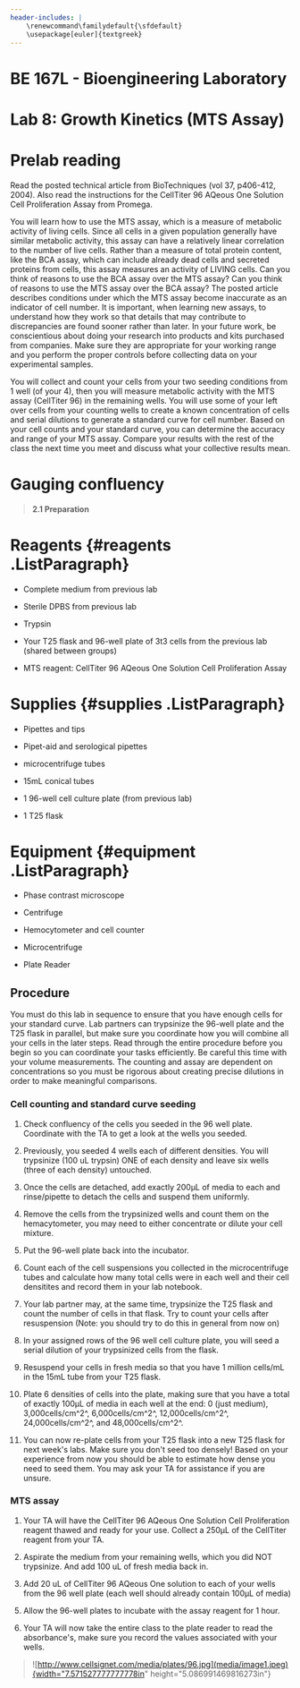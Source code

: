 ```yaml
---
header-includes: |
    \renewcommand\familydefault{\sfdefault}
    \usepackage[euler]{textgreek}
---
```


# BE 167L - Bioengineering Laboratory

# Lab 8: Growth Kinetics (MTS Assay)

Prelab reading 
===============

Read the posted technical article from BioTechniques (vol 37, p406-412,
2004). Also read the instructions for the CellTiter 96 AQeous One
Solution Cell Proliferation Assay from Promega.

You will learn how to use the MTS assay, which is a measure of metabolic
activity of living cells. Since all cells in a given population
generally have similar metabolic activity, this assay can have a
relatively linear correlation to the number of live cells. Rather than a
measure of total protein content, like the BCA assay, which can include
already dead cells and secreted proteins from cells, this assay measures
an activity of LIVING cells. Can you think of reasons to use the BCA
assay over the MTS assay? Can you think of reasons to use the MTS assay
over the BCA assay? The posted article describes conditions under which
the MTS assay become inaccurate as an indicator of cell number. It is
important, when learning new assays, to understand how they work so that
details that may contribute to discrepancies are found sooner rather
than later. In your future work, be conscientious about doing your
research into products and kits purchased from companies. Make sure they
are appropriate for your working range and you perform the proper
controls before collecting data on your experimental samples.

You will collect and count your cells from your two seeding conditions
from 1 well (of your 4), then you will measure metabolic activity with
the MTS assay (CellTiter 96) in the remaining wells. You will use some
of your left over cells from your counting wells to create a known
concentration of cells and serial dilutions to generate a standard curve
for cell number. Based on your cell counts and your standard curve, you
can determine the accuracy and range of your MTS assay. Compare your
results with the rest of the class the next time you meet and discuss
what your collective results mean.

Gauging confluency 
===================

> **2.1 Preparation**

Reagents  {#reagents .ListParagraph}
=========

-   Complete medium from previous lab

-   Sterile DPBS from previous lab

-   Trypsin

-   Your T25 flask and 96-well plate of 3t3 cells from the previous lab
    (shared between groups)

-   MTS reagent: CellTiter 96 AQeous One Solution Cell Proliferation
    Assay

Supplies  {#supplies .ListParagraph}
=========

-   Pipettes and tips

-   Pipet-aid and serological pipettes

-   microcentrifuge tubes

-   15mL conical tubes

-   1 96-well cell culture plate (from previous lab)

-   1 T25 flask

Equipment  {#equipment .ListParagraph}
==========

-   Phase contrast microscope

-   Centrifuge

-   Hemocytometer and cell counter

-   Microcentrifuge

-   Plate Reader

Procedure 
----------

You must do this lab in sequence to ensure that you have enough cells
for your standard curve. Lab partners can trypsinize the 96-well plate
and the T25 flask in parallel, but make sure you coordinate how you will
combine all your cells in the later steps. Read through the entire
procedure before you begin so you can coordinate your tasks efficiently.
Be careful this time with your volume measurements. The counting and
assay are dependent on concentrations so you must be rigorous about
creating precise dilutions in order to make meaningful comparisons.

### Cell counting and standard curve seeding 

1.  Check confluency of the cells you seeded in the 96 well plate.
    Coordinate with the TA to get a look at the wells you seeded.

2.  Previously, you seeded 4 wells each of different densities. You will
    trypsinize (100 uL trypsin) ONE of each density and leave six wells
    (three of each density) untouched.

3.  Once the cells are detached, add exactly 200µL of media to each and
    rinse/pipette to detach the cells and suspend them uniformly.

4.  Remove the cells from the trypsinized wells and count them on the
    hemacytometer, you may need to either concentrate or dilute your
    cell mixture.

5.  Put the 96-well plate back into the incubator.

6.  Count each of the cell suspensions you collected in the
    microcentrifuge tubes and calculate how many total cells were in
    each well and their cell densitites and record them in your lab
    notebook.

7.  Your lab partner may, at the same time, trypsinize the T25 flask and
    count the number of cells in that flask. Try to count your cells
    after resuspension (Note: you should try to do this in general from
    now on)

8.  In your assigned rows of the 96 well cell culture plate, you will
    seed a serial dilution of your trypsinized cells from the flask.

9.  Resuspend your cells in fresh media so that you have 1 million
    cells/mL in the 15mL tube from your T25 flask.

10. Plate 6 densities of cells into the plate, making sure that you have
    a total of exactly 100µL of media in each well at the end: 0 (just
    medium), 3,000cells/cm^2^, 6,000cells/cm^2^, 12,000cells/cm^2^,
    24,000cells/cm^2^, and 48,000cells/cm^2^.

11. You can now re-plate cells from your T25 flask into a new T25 flask
    for next week's labs. Make sure you don't seed too densely! Based on
    your experience from now you should be able to estimate how dense
    you need to seed them. You may ask your TA for assistance if you are
    unsure.

### MTS assay 

1.  Your TA will have the CellTiter 96 AQeous One Solution Cell
    Proliferation reagent thawed and ready for your use. Collect a 250µL
    of the CellTiter reagent from your TA.

2.  Aspirate the medium from your remaining wells, which you did NOT
    trypsinize. And add 100 uL of fresh media back in.

3.  Add 20 uL of CellTiter 96 AQeous One solution to each of your wells
    from the 96 well plate (each well should already contain 100µL of
    media)

<!-- -->

5.  Allow the 96-well plates to incubate with the assay reagent for 1
    hour.

6.  Your TA will now take the entire class to the plate reader to read
    the absorbance's, make sure you record the values associated with
    your wells.

> ![http://www.cellsignet.com/media/plates/96.jpg](media/image1.jpeg){width="7.571527777777778in"
> height="5.086991469816273in"}
